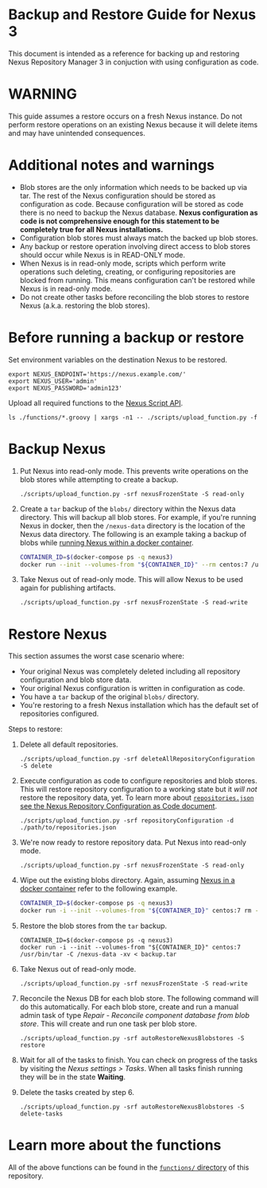# Backup and Restore Guide for Nexus 3

This document is intended as a reference for backing up and restoring Nexus
Repository Manager 3 in conjuction with using configuration as code.

# WARNING

This guide assumes a restore occurs on a fresh Nexus instance.  Do not perform
restore operations on an existing Nexus because it will delete items and may
have unintended consequences.

# Additional notes and warnings

- Blob stores are the only information which needs to be backed up via tar.  The
  rest of the Nexus configuration should be stored as configuration as code.
  Because configuration will be stored as code there is no need to backup the
  Nexus database.  **Nexus configuration as code is not comprehensive enough for
  this statement to be completely true for all Nexus installations.**
- Configuration blob stores must always match the backed up blob stores.
- Any backup or restore operation involving direct access to blob stores should
  occur while Nexus is in READ-ONLY mode.
- When Nexus is in read-only mode, scripts which perform write operations such
  deleting, creating, or configuring repositories are blocked from running.
  This means configuration can't be restored while Nexus is in read-only mode.
- Do not create other tasks before reconciling the blob stores to restore Nexus
  (a.k.a. restoring the blob stores).

# Before running a backup or restore

Set environment variables on the destination Nexus to be restored.

    export NEXUS_ENDPOINT='https://nexus.example.com/'
    export NEXUS_USER='admin'
    export NEXUS_PASSWORD='admin123'

Upload all required functions to the [Nexus Script API][nexus-script].

    ls ./functions/*.groovy | xargs -n1 -- ./scripts/upload_function.py -f

# Backup Nexus

1. Put Nexus into read-only mode.  This prevents write operations on the blob
   stores while attempting to create a backup.

   ```
   ./scripts/upload_function.py -srf nexusFrozenState -S read-only
   ```

2. Create a `tar` backup of the `blobs/` directory within the Nexus data
   directory.  This will backup all blob stores.  For example, if you're running
   Nexus in docker, then the `/nexus-data` directory is the location of the
   Nexus data directory.  The following is an example taking a backup of blobs
   while [running Nexus within a docker container][nexus-docker].

   ```bash
   CONTAINER_ID=$(docker-compose ps -q nexus3)
   docker run --init --volumes-from "${CONTAINER_ID}" --rm centos:7 /usr/bin/tar -C /nexus-data -cv blobs > backup.tar
   ```

3. Take Nexus out of read-only mode.  This will allow Nexus to be used again for
   publishing artifacts.

   ```
   ./scripts/upload_function.py -srf nexusFrozenState -S read-write
   ```

# Restore Nexus

This section assumes the worst case scenario where:

- Your original Nexus was completely deleted including all repository
  configuration and blob store data.
- Your original Nexus configuration is written in configuration as code.
- You have a `tar` backup of the original `blobs/` directory.
- You're restoring to a fresh Nexus installation which has the default set of
  repositories configured.

Steps to restore:

1. Delete all default repositories.

   ```
   ./scripts/upload_function.py -srf deleteAllRepositoryConfiguration -S delete
   ```

2. Execute configuration as code to configure repositories and blob stores.
   This will restore repository configuration to a working state but it _will
   not_ restore the repository data, yet.  To learn more about
   [`repositories.json` see the Nexus Repository Configuration as Code
   document](repositories.md).

   ```
   ./scripts/upload_function.py -srf repositoryConfiguration -d ./path/to/repositories.json
   ```

3. We're now ready to restore repository data.  Put Nexus into read-only mode.

   ```
   ./scripts/upload_function.py -srf nexusFrozenState -S read-only
   ```

4. Wipe out the existing blobs directory.  Again, assuming [Nexus in a docker
   container][nexus-docker] refer to the following example.

   ```bash
   CONTAINER_ID=$(docker-compose ps -q nexus3)
   docker run -i --init --volumes-from "${CONTAINER_ID}" centos:7 rm -rf /nexus-data/blobs
   ```

5. Restore the blob stores from the `tar` backup.

   ```
   CONTAINER_ID=$(docker-compose ps -q nexus3)
   docker run -i --init --volumes-from "${CONTAINER_ID}" centos:7 /usr/bin/tar -C /nexus-data -xv < backup.tar
   ```

6. Take Nexus out of read-only mode.

   ```
   ./scripts/upload_function.py -srf nexusFrozenState -S read-write
   ```

6. Reconcile the Nexus DB for each blob store.  The following command will do
   this automatically.  For each blob store, create and run a manual admin task
   of type _Repair - Reconcile component database from blob store_.  This will
   create and run one task per blob store.

   ```
   ./scripts/upload_function.py -srf autoRestoreNexusBlobstores -S restore
   ```

7. Wait for all of the tasks to finish.  You can check on progress of the tasks
   by visiting the _Nexus settings > Tasks_.  When all tasks finish running they
   will be in the state **Waiting**.

8. Delete the tasks created by step 6.

   ```
   ./scripts/upload_function.py -srf autoRestoreNexusBlobstores -S delete-tasks
   ```

# Learn more about the functions

All of the above functions can be found in the [`functions/`
directory](../functions/) of this repository.


[nexus-docker]: https://github.com/samrocketman/docker-compose-nexus3-proxy
[nexus-script]: https://help.sonatype.com/repomanager3/rest-and-integration-api/script-api
